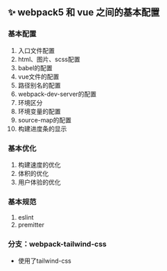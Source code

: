 ## ✨ webpack5 和 vue 之间的基本配置
### 基本配置

1. 入口文件配置
2. html、图片、scss配置
3. babel的配置
4. vue文件的配置
5. 路径别名的配置
6. webpack-dev-server的配置
7. 环境区分
8. 环境变量的配置
9. source-map的配置
10. 构建进度条的显示

### 基本优化

1. 构建速度的优化
2. 体积的优化
3. 用户体验的优化

### 基本规范

1. eslint
2. premitter

### 分支：webpack-tailwind-css
* 使用了tailwind-css
